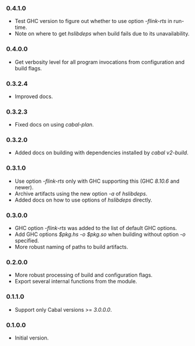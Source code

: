 ### 0.4.1.0

- Test GHC version to figure out whether to use option *-flink-rts* in run-time.
- Note on where to get *hslibdeps* when build fails due to its unavailability.

### 0.4.0.0

- Get verbosity level for all program invocations from configuration and build
  flags.

### 0.3.2.4

- Improved docs.

### 0.3.2.3

- Fixed docs on using *cabal-plan*.

### 0.3.2.0

- Added docs on building with dependencies installed by *cabal v2-build*.

### 0.3.1.0

- Use option *-flink-rts* only with GHC supporting this (GHC *8.10.6* and
  newer).
- Archive artifacts using the new option *-a* of *hslibdeps*.
- Added docs on how to use options of *hslibdeps* directly.

### 0.3.0.0

- GHC option *-flink-rts* was added to the list of default GHC options.
- Add GHC options *&dollar;pkg.hs -o &dollar;pkg.so* when building without
  option *-o* specified.
- More robust naming of paths to build artifacts.

### 0.2.0.0

- More robust processing of build and configuration flags.
- Export several internal functions from the module.

### 0.1.1.0

- Support only Cabal versions >= *3.0.0.0*.

### 0.1.0.0

- Initial version.

